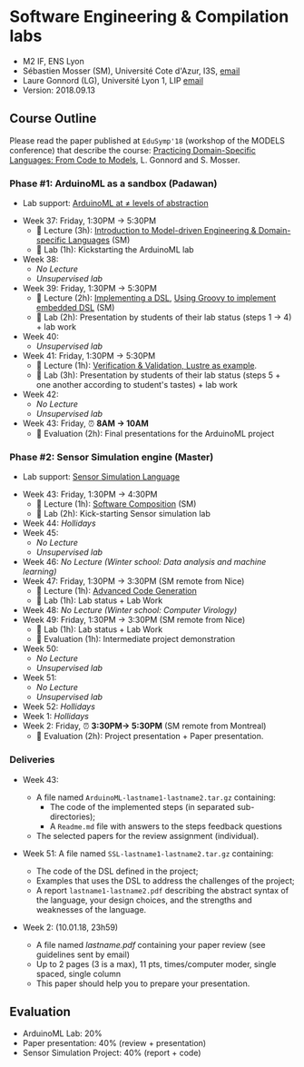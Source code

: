 # Software Engineering & Compilation labs

  * M2 IF, ENS Lyon
  * Sébastien Mosser (SM), Université Cote d'Azur, I3S, [email](mailto:mosser@i3s.unice.fr)
  * Laure Gonnord (LG), Université Lyon 1, LIP [email](mailto:laure.gonnord@ens-lyon.fr)
  * Version: 2018.09.13

## Course Outline

Please read the paper published at `EduSymp'18` (workshop of the MODELS conference) that describe the course: [Practicing Domain-Specific Languages: From Code to Models](https://hal.archives-ouvertes.fr/hal-01865448/document), L. Gonnord and S. Mosser.


### Phase #1: ArduinoML as a sandbox (Padawan)

  * Lab support: [ArduinoML at ≠ levels of abstraction](https://github.com/mosser/sec-labs/blob/master/lab_1/README.md)

  - Week 37: Friday, 1:30PM -> 5:30PM
    - :book: Lecture (3h): [Introduction to Model-driven Engineering & Domain-specific Languages](./lectures/37_1_MDE_DSL.pdf) (SM)
    - :hammer: Lab (1h): Kickstarting the ArduinoML lab
  - Week 38:
    - _No Lecture_
    - _Unsupervised lab_
  - Week 39: Friday, 1:30PM -> 5:30PM
    - :book: Lecture (2h): [Implementing a DSL](./lectures/39_1_Implem_DSL.pdf), [Using Groovy to implement embedded DSL](./lectures/39_2_groovy.pdf) (SM)
    - :hammer: Lab (2h): Presentation by students of their lab status (steps 1 -> 4) + lab work
  - Week 40:
    - _Unsupervised lab_
  - Week 41: Friday, 1:30PM -> 5:30PM
    - :book: Lecture (1h): [Verification & Validation, Lustre as example](./lectures/41_VandV.pdf).
    - :hammer: Lab (3h): Presentation by students of their lab status (steps 5 + one another according to student's tastes) + lab work
  - Week 42:
    - _No Lecture_
    - _Unsupervised lab_
  - Week 43: Friday, :alarm_clock: **8AM -> 10AM**
    - :mag_right: Evaluation (2h): Final presentations for the ArduinoML project

### Phase #2: Sensor Simulation engine (Master)

  * Lab support: [Sensor Simulation Language](./lab_2/README.md)

  - Week 43: Friday, 1:30PM -> 4:30PM
    - :book: Lecture (1h): [Software Composition](./lectures/43_Software_Composition.pdf) (SM)
    - :hammer: Lab (2h): Kick-starting Sensor simulation lab
  - Week 44: _Hollidays_
  - Week 45:
    - _No Lecture_
    - _Unsupervised lab_
  - Week 46: _No Lecture (Winter school: Data analysis and machine learning)_
  - Week 47: Friday, 1:30PM -> 3:30PM (SM remote from Nice)
    - :book: Lecture (1h): [Advanced Code Generation](./lectures/47_advanced_codegen.pdf)
    - :hammer: Lab (1h): Lab status + Lab Work
  - Week 48: _No Lecture (Winter school: Computer Virology)_
  - Week 49: Friday, 1:30PM -> 3:30PM (SM remote from Nice)
    - :hammer: Lab (1h): Lab status + Lab Work
    - :mag_right: Evaluation (1h): Intermediate project demonstration
  - Week 50:
    - _No Lecture_
    - _Unsupervised lab_
  - Week 51:
    - _No Lecture_
    - _Unsupervised lab_
  - Week 52: _Hollidays_
  - Week 1: _Hollidays_
  - Week 2: Friday, :alarm_clock: **3:30PM-> 5:30PM** (SM remote from Montreal)
    - :mag_right: Evaluation (2h): Project presentation + Paper presentation.

### Deliveries

  - Week 43:
    - A file named `ArduinoML-lastname1-lastname2.tar.gz` containing:
      - The code of the implemented steps (in separated sub-directories);
      - A `Readme.md` file with answers to the steps feedback questions
    - The selected papers for the review assignment (individual).

  - Week 51: A file named `SSL-lastname1-lastname2.tar.gz` containing:
      - The code of the DSL defined in the project;
      - Examples that uses the DSL to address the challenges of the project;
      - A report `lastname1-lastname2.pdf` describing the abstract syntax of the language, your design choices, and the strengths and weaknesses of the language.
      
  - Week 2: (10.01.18, 23h59)
    - A file named _lastname.pdf_ containing your paper review (see guidelines sent by email)
    - Up to 2 pages (3 is a max), 11 pts, times/computer moder, single spaced, single column 
    - This paper should help you to prepare your presentation.

## Evaluation

  - ArduinoML Lab: 20%
  - Paper presentation: 40% (review + presentation)
  - Sensor Simulation Project: 40% (report + code)
